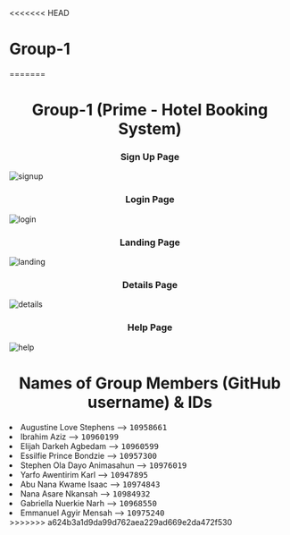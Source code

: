 <<<<<<< HEAD
# Group-1
=======
<h1 align="center">Group-1 (Prime - Hotel Booking System)</h1>

<h3 align="center">Sign Up Page</h3>

![signup](https://github.com/dcit202Andriod/Group-1/assets/102569865/c7be8f29-dc13-4f9a-be01-275d8e1d9595)



<h3 align="center">Login Page</h3>

![login](https://github.com/dcit202Andriod/Group-1/assets/102569865/4abc7c43-6c93-4afb-b4e6-6f1e63dfa093)


<h3 align="center">Landing Page</h3>

![landing](https://github.com/dcit202Andriod/Group-1/assets/102569865/0c65ea70-cb8f-4b7c-90ba-a7f9ca384af4)


<h3 align="center">Details Page</h3>

![details](https://github.com/dcit202Andriod/Group-1/assets/102569865/f18c5b35-3334-47e4-ab92-eb40156c9c78)


<h3 align="center">Help Page</h3>

![help](https://github.com/dcit202Andriod/Group-1/assets/102569865/ed8f39be-d09f-47db-9d26-e9ae281b3dd8)


<h1 align="center">Names of Group Members (GitHub username) & IDs</h1>
<li>Augustine Love Stephens --> <kbd>10958661</kbd>
</li>

<li>Ibrahim Aziz --> <kbd>10960199</kbd>
</li>

<li>Elijah Darkeh Agbedam --> <kbd>10960599</kbd>
</li>
<li>Essilfie Prince Bondzie --> <kbd>10957300</kbd>
</li>
<li>Stephen Ola Dayo Animasahun --> <kbd>10976019</kbd>
</li>
<li>Yarfo Awentirim Karl --> <kbd>10947895</kbd>
</li>
<li>Abu Nana Kwame Isaac --> <kbd>10974843</kbd>
</li>
<li>Nana Asare Nkansah --> <kbd>10984932</kbd>
</li>
<li>Gabriella Nuerkie Narh --> <kbd>10968550</kbd>
</li>
<li>Emmanuel Agyir Mensah --> <kbd>10975240</kbd>
</li>
>>>>>>> a624b3a1d9da99d762aea229ad669e2da472f530

